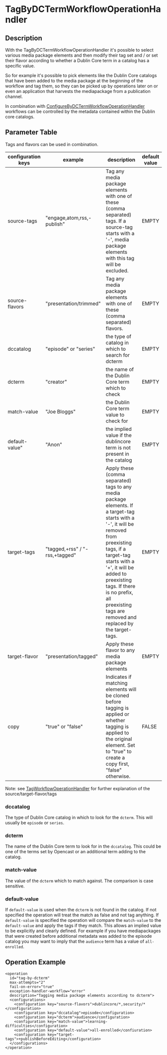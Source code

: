 # TagByDCTermWorkflowOperationHandler

## Description
With the TagByDCTermWorkflowOperationHandler it's possible to select various media package elements and then modify
their tag set and / or set their flavor according to whether a Dublin Core term in a catalog has a specific value.

So for example it's possible to pick elements like the Dublin Core catalogs that have been added to the media package
at the beginning of the workflow and tag them, so they can be picked up by operations later on or even an application
that harvests the mediapackage from a publication channel.

In combination with [ConfigureByDCTermWorkflowOperationHandler](configure-by-dcterm-woh.md) workflows can be controlled
by the metadata contained within the Dublin core catalogs.

## Parameter Table
Tags and flavors can be used in combination.

|configuration keys|example|description|default value|
|------------------|-------|-----------|-------------|
|source-tags       |"engage,atom,rss,-publish"|Tag any media package elements with one of these (comma separated) tags. If a source-tag starts with a '-', media package elements with this tag will be excluded.|EMPTY|
|source-flavors    |"presentation/trimmed"    |Tag any media package elements with one of these (comma separated) flavors.|EMPTY|
|dccatalog         |"episode" or "series"     |the type of catalog in which to search for dcterm|EMPTY|
|dcterm            |"creator"                 |the name of the Dublin Core term which to check|EMPTY|
|match-value       |"Joe Bloggs"              |the Dublin Core term value to check for|EMPTY|
|default-value"    |"Anon"                    |the implied value if the dublincore term is not present in the catalog|EMPTY|
|target-tags       |"tagged,+rss" / "-rss,+tagged"|Apply these (comma separated) tags to any media package elements. If a target-tag starts with a '-', it will be removed from preexisting tags, if a target-tag starts with a '+', it will be added to preexisting tags. If there is no prefix, all preexisting tags are removed and replaced by the target-tags.|EMPTY|
|target-flavor     |"presentation/tagged"     |Apply these flavor to any media package elements|EMPTY|
|copy              |"true" or "false"         |Indicates if matching elements will be cloned before tagging is applied or whether tagging is applied to the original element. Set to "true" to create a copy first, "false" otherwise.|FALSE|

Note: see [TagWorkflowOperationHandler](tag-woh.md) for further explanation of the source/target-flavor/tags

### dccatalog
The type of Dublin Core catalog in which to look for the `dcterm`. This will usually be `episode` or `series`.

### dcterm
The name of the Dublin Core term to look for in the `dccatalog`. This could be one of the terms set by Opencast or an
additional term adding to the catalog.

### match-value
The value of the `dcterm` which to match against. The comparison is case sensitive.

### default-value
If `default-value` is used when the `dcterm` is not found in the catalog. If not specified the operation will treat the
match as false and not tag anything. If `default-value` is specified the operation will compare the `match-value` to
the `default-value` and apply the tags if they match. This allows an implied value to be explicitly and clearly
defined. For example if you have mediapackages that were created before additional metadata was added to the episode
catalog you may want to imply that the `audience` term has a value of `all-enrolled`.

## Operation Example
    <operation
      id="tag-by-dcterm"
      max-attempts="2"
      fail-on-error="true"
      exception-handler-workflow="error"
      description="Tagging media package elements according to dcterm">
      <configurations>
        <configuration key="source-flavors">dublincore/*,security/*</configuration>
        <configuration key="dccatalog">episode</configuration>
        <configuration key="dcterm">audience</configuration>
        <configuration key="match-value">learning-difficulties</configuration>
        <configuration key="default-value">all-enrolled</confiuration>
        <configuration key="target-tags">+publishBeforeEditing</configuration>
      </configurations>
    </operation>
